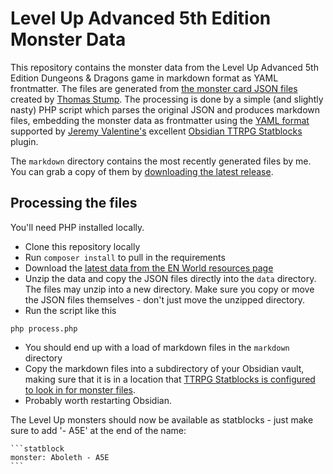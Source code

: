 # Level Up Advanced 5th Edition Monster Data

This repository contains the monster data from the Level Up Advanced 5th Edition Dungeons & Dragons game in markdown format as YAML frontmatter. The files are generated from [the monster card JSON files](https://www.enworld.org/resources/a5e-monster-card-json-files.1617/) created by [Thomas Stump](https://www.enworld.org/members/thomas-stump.6909139/). The processing is done by a simple (and slightly nasty) PHP script which parses the original JSON and produces markdown files, embedding the monster data as frontmatter using the [YAML format](https://github.com/valentine195/obsidian-5e-statblocks#full-example) supported by [Jeremy Valentine's](https://github.com/valentine195) excellent [Obsidian TTRPG Statblocks](https://github.com/valentine195/obsidian-5e-statblocks) plugin.

The `markdown` directory contains the most recently generated files by me. You can grab a copy of them by [downloading the latest release](https://github.com/ronanchilvers/a5e-monster-data/releases).

## Processing the files

You'll need PHP installed locally.

- Clone this repository locally
- Run `composer install` to pull in the requirements
- Download the [latest data from the EN World resources page](https://www.enworld.org/resources/a5e-monster-card-json-files.1617/)
- Unzip the data and copy the JSON files directly into the `data` directory. The files may unzip into a new directory. Make sure you copy or move the JSON files themselves - don't just move the unzipped directory.
- Run the script like this
```
php process.php
```
- You should end up with a load of markdown files in the `markdown` directory
- Copy the markdown files into a subdirectory of your Obsidian vault, making sure that it is in a location that [TTRPG Statblocks is configured to look in for monster files](https://github.com/valentine195/obsidian-5e-statblocks#bestiary-folder).
- Probably worth restarting Obsidian.

The Level Up monsters should now be available as statblocks - just make sure to add '- A5E' at the end of the name:

````
```statblock
monster: Aboleth - A5E
```
````
